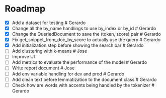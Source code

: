 # Roadmap
- [x] Add a dataset for testing # Gerardo
- [x] Change all the by_name handlings to use by_index or by_id # Gerardo
- [x] Change the QueriedDocument to save the (token, score) pair # Gerardo
- [x] Fix get_snippet_from_doc_by_score to actually use the query # Gerardo
- [x] Add initialization step before showing the search bar # Gerardo
- [ ] Add clustering with k-means # Jose
- [ ] Improve UI
- [ ] Add metrics to evaluate the performance of the model # Gerardo
- [ ] Write report document # Jose
- [ ] Add env variable handling for dev and prod # Gerardo
- [ ] Add clean text before lemmatization to the document class # Gerardo
- [ ] Check how are words with accents being handled by the tokenizer # Gerardo